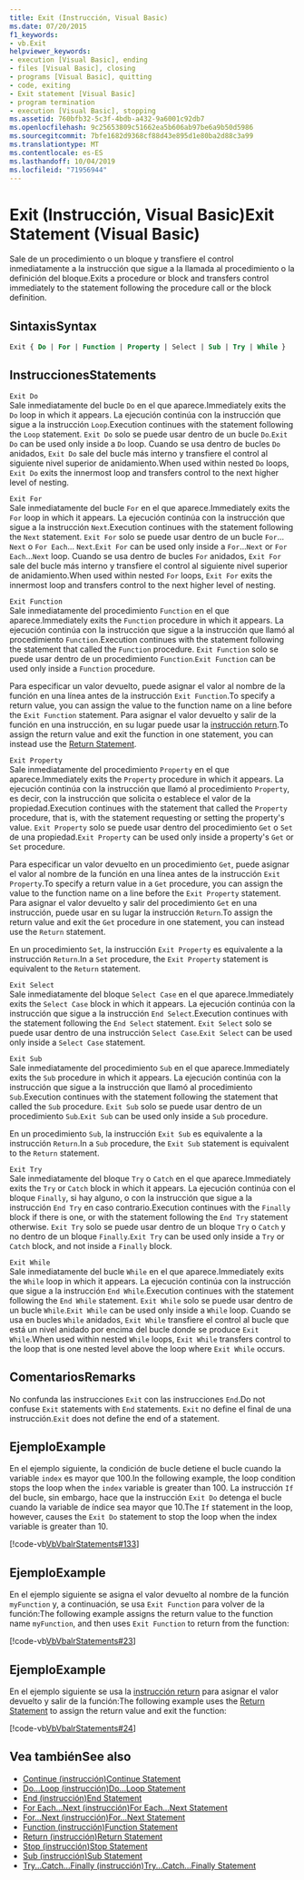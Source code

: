 ```yaml
---
title: Exit (Instrucción, Visual Basic)
ms.date: 07/20/2015
f1_keywords:
- vb.Exit
helpviewer_keywords:
- execution [Visual Basic], ending
- files [Visual Basic], closing
- programs [Visual Basic], quitting
- code, exiting
- Exit statement [Visual Basic]
- program termination
- execution [Visual Basic], stopping
ms.assetid: 760bfb32-5c3f-4bdb-a432-9a6001c92db7
ms.openlocfilehash: 9c25653809c51662ea5b606ab97be6a9b50d5986
ms.sourcegitcommit: 7bfe1682d9368cf88d43e895d1e80ba2d88c3a99
ms.translationtype: MT
ms.contentlocale: es-ES
ms.lasthandoff: 10/04/2019
ms.locfileid: "71956944"
---
```

# <a name="exit-statement-visual-basic"></a><span data-ttu-id="91cfb-102">Exit (Instrucción, Visual Basic)</span><span class="sxs-lookup"><span data-stu-id="91cfb-102">Exit Statement (Visual Basic)</span></span>

<span data-ttu-id="91cfb-103">Sale de un procedimiento o un bloque y transfiere el control inmediatamente a la instrucción que sigue a la llamada al procedimiento o la definición del bloque.</span><span class="sxs-lookup"><span data-stu-id="91cfb-103">Exits a procedure or block and transfers control immediately to the statement following the procedure call or the block definition.</span></span>

## <a name="syntax"></a><span data-ttu-id="91cfb-104">Sintaxis</span><span class="sxs-lookup"><span data-stu-id="91cfb-104">Syntax</span></span>

```vb
Exit { Do | For | Function | Property | Select | Sub | Try | While }
```

## <a name="statements"></a><span data-ttu-id="91cfb-105">Instrucciones</span><span class="sxs-lookup"><span data-stu-id="91cfb-105">Statements</span></span>

 `Exit Do`  
 <span data-ttu-id="91cfb-106">Sale inmediatamente del bucle `Do` en el que aparece.</span><span class="sxs-lookup"><span data-stu-id="91cfb-106">Immediately exits the `Do` loop in which it appears.</span></span> <span data-ttu-id="91cfb-107">La ejecución continúa con la instrucción que sigue a la instrucción `Loop`.</span><span class="sxs-lookup"><span data-stu-id="91cfb-107">Execution continues with the statement following the `Loop` statement.</span></span> <span data-ttu-id="91cfb-108">`Exit Do` solo se puede usar dentro de un bucle `Do`.</span><span class="sxs-lookup"><span data-stu-id="91cfb-108">`Exit Do` can be used only inside a `Do` loop.</span></span> <span data-ttu-id="91cfb-109">Cuando se usa dentro de bucles `Do` anidados, `Exit Do` sale del bucle más interno y transfiere el control al siguiente nivel superior de anidamiento.</span><span class="sxs-lookup"><span data-stu-id="91cfb-109">When used within nested `Do` loops, `Exit Do` exits the innermost loop and transfers control to the next higher level of nesting.</span></span>

 `Exit For`  
 <span data-ttu-id="91cfb-110">Sale inmediatamente del bucle `For` en el que aparece.</span><span class="sxs-lookup"><span data-stu-id="91cfb-110">Immediately exits the `For` loop in which it appears.</span></span> <span data-ttu-id="91cfb-111">La ejecución continúa con la instrucción que sigue a la instrucción `Next`.</span><span class="sxs-lookup"><span data-stu-id="91cfb-111">Execution continues with the statement following the `Next` statement.</span></span> <span data-ttu-id="91cfb-112">`Exit For` solo se puede usar dentro de un bucle `For`... `Next` o `For Each`... `Next`.</span><span class="sxs-lookup"><span data-stu-id="91cfb-112">`Exit For` can be used only inside a `For`...`Next` or `For Each`...`Next` loop.</span></span> <span data-ttu-id="91cfb-113">Cuando se usa dentro de bucles `For` anidados, `Exit For` sale del bucle más interno y transfiere el control al siguiente nivel superior de anidamiento.</span><span class="sxs-lookup"><span data-stu-id="91cfb-113">When used within nested `For` loops, `Exit For` exits the innermost loop and transfers control to the next higher level of nesting.</span></span>

 `Exit Function`  
 <span data-ttu-id="91cfb-114">Sale inmediatamente del procedimiento `Function` en el que aparece.</span><span class="sxs-lookup"><span data-stu-id="91cfb-114">Immediately exits the `Function` procedure in which it appears.</span></span> <span data-ttu-id="91cfb-115">La ejecución continúa con la instrucción que sigue a la instrucción que llamó al procedimiento `Function`.</span><span class="sxs-lookup"><span data-stu-id="91cfb-115">Execution continues with the statement following the statement that called the `Function` procedure.</span></span> <span data-ttu-id="91cfb-116">`Exit Function` solo se puede usar dentro de un procedimiento `Function`.</span><span class="sxs-lookup"><span data-stu-id="91cfb-116">`Exit Function` can be used only inside a `Function` procedure.</span></span>

 <span data-ttu-id="91cfb-117">Para especificar un valor devuelto, puede asignar el valor al nombre de la función en una línea antes de la instrucción `Exit Function`.</span><span class="sxs-lookup"><span data-stu-id="91cfb-117">To specify a return value, you can assign the value to the function name on a line before the `Exit Function` statement.</span></span> <span data-ttu-id="91cfb-118">Para asignar el valor devuelto y salir de la función en una instrucción, en su lugar puede usar la [instrucción return](return-statement.md).</span><span class="sxs-lookup"><span data-stu-id="91cfb-118">To assign the return value and exit the function in one statement, you can instead use the [Return Statement](return-statement.md).</span></span>

 `Exit Property`  
 <span data-ttu-id="91cfb-119">Sale inmediatamente del procedimiento `Property` en el que aparece.</span><span class="sxs-lookup"><span data-stu-id="91cfb-119">Immediately exits the `Property` procedure in which it appears.</span></span> <span data-ttu-id="91cfb-120">La ejecución continúa con la instrucción que llamó al procedimiento `Property`, es decir, con la instrucción que solicita o establece el valor de la propiedad.</span><span class="sxs-lookup"><span data-stu-id="91cfb-120">Execution continues with the statement that called the `Property` procedure, that is, with the statement requesting or setting the property's value.</span></span> <span data-ttu-id="91cfb-121">`Exit Property` solo se puede usar dentro del procedimiento `Get` o `Set` de una propiedad.</span><span class="sxs-lookup"><span data-stu-id="91cfb-121">`Exit Property` can be used only inside a property's `Get` or `Set` procedure.</span></span>

 <span data-ttu-id="91cfb-122">Para especificar un valor devuelto en un procedimiento `Get`, puede asignar el valor al nombre de la función en una línea antes de la instrucción `Exit Property`.</span><span class="sxs-lookup"><span data-stu-id="91cfb-122">To specify a return value in a `Get` procedure, you can assign the value to the function name on a line before the `Exit Property` statement.</span></span> <span data-ttu-id="91cfb-123">Para asignar el valor devuelto y salir del procedimiento `Get` en una instrucción, puede usar en su lugar la instrucción `Return`.</span><span class="sxs-lookup"><span data-stu-id="91cfb-123">To assign the return value and exit the `Get` procedure in one statement, you can instead use the `Return` statement.</span></span>

 <span data-ttu-id="91cfb-124">En un procedimiento `Set`, la instrucción `Exit Property` es equivalente a la instrucción `Return`.</span><span class="sxs-lookup"><span data-stu-id="91cfb-124">In a `Set` procedure, the `Exit Property` statement is equivalent to the `Return` statement.</span></span>

 `Exit Select`  
 <span data-ttu-id="91cfb-125">Sale inmediatamente del bloque `Select Case` en el que aparece.</span><span class="sxs-lookup"><span data-stu-id="91cfb-125">Immediately exits the `Select Case` block in which it appears.</span></span> <span data-ttu-id="91cfb-126">La ejecución continúa con la instrucción que sigue a la instrucción `End Select`.</span><span class="sxs-lookup"><span data-stu-id="91cfb-126">Execution continues with the statement following the `End Select` statement.</span></span> <span data-ttu-id="91cfb-127">`Exit Select` solo se puede usar dentro de una instrucción `Select Case`.</span><span class="sxs-lookup"><span data-stu-id="91cfb-127">`Exit Select` can be used only inside a `Select Case` statement.</span></span>

 `Exit Sub`  
 <span data-ttu-id="91cfb-128">Sale inmediatamente del procedimiento `Sub` en el que aparece.</span><span class="sxs-lookup"><span data-stu-id="91cfb-128">Immediately exits the `Sub` procedure in which it appears.</span></span> <span data-ttu-id="91cfb-129">La ejecución continúa con la instrucción que sigue a la instrucción que llamó al procedimiento `Sub`.</span><span class="sxs-lookup"><span data-stu-id="91cfb-129">Execution continues with the statement following the statement that called the `Sub` procedure.</span></span> <span data-ttu-id="91cfb-130">`Exit Sub` solo se puede usar dentro de un procedimiento `Sub`.</span><span class="sxs-lookup"><span data-stu-id="91cfb-130">`Exit Sub` can be used only inside a `Sub` procedure.</span></span>

 <span data-ttu-id="91cfb-131">En un procedimiento `Sub`, la instrucción `Exit Sub` es equivalente a la instrucción `Return`.</span><span class="sxs-lookup"><span data-stu-id="91cfb-131">In a `Sub` procedure, the `Exit Sub` statement is equivalent to the `Return` statement.</span></span>

 `Exit Try`  
 <span data-ttu-id="91cfb-132">Sale inmediatamente del bloque `Try` o `Catch` en el que aparece.</span><span class="sxs-lookup"><span data-stu-id="91cfb-132">Immediately exits the `Try` or `Catch` block in which it appears.</span></span> <span data-ttu-id="91cfb-133">La ejecución continúa con el bloque `Finally`, si hay alguno, o con la instrucción que sigue a la instrucción `End Try` en caso contrario.</span><span class="sxs-lookup"><span data-stu-id="91cfb-133">Execution continues with the `Finally` block if there is one, or with the statement following the `End Try` statement otherwise.</span></span> <span data-ttu-id="91cfb-134">`Exit Try` solo se puede usar dentro de un bloque `Try` o `Catch` y no dentro de un bloque `Finally`.</span><span class="sxs-lookup"><span data-stu-id="91cfb-134">`Exit Try` can be used only inside a `Try` or `Catch` block, and not inside a `Finally` block.</span></span>

 `Exit While`  
 <span data-ttu-id="91cfb-135">Sale inmediatamente del bucle `While` en el que aparece.</span><span class="sxs-lookup"><span data-stu-id="91cfb-135">Immediately exits the `While` loop in which it appears.</span></span> <span data-ttu-id="91cfb-136">La ejecución continúa con la instrucción que sigue a la instrucción `End While`.</span><span class="sxs-lookup"><span data-stu-id="91cfb-136">Execution continues with the statement following the `End While` statement.</span></span> <span data-ttu-id="91cfb-137">`Exit While` solo se puede usar dentro de un bucle `While`.</span><span class="sxs-lookup"><span data-stu-id="91cfb-137">`Exit While` can be used only inside a `While` loop.</span></span> <span data-ttu-id="91cfb-138">Cuando se usa en bucles `While` anidados, `Exit While` transfiere el control al bucle que está un nivel anidado por encima del bucle donde se produce `Exit While`.</span><span class="sxs-lookup"><span data-stu-id="91cfb-138">When used within nested `While` loops, `Exit While` transfers control to the loop that is one nested level above the loop where `Exit While` occurs.</span></span>

## <a name="remarks"></a><span data-ttu-id="91cfb-139">Comentarios</span><span class="sxs-lookup"><span data-stu-id="91cfb-139">Remarks</span></span>

<span data-ttu-id="91cfb-140">No confunda las instrucciones `Exit` con las instrucciones `End`.</span><span class="sxs-lookup"><span data-stu-id="91cfb-140">Do not confuse `Exit` statements with `End` statements.</span></span> <span data-ttu-id="91cfb-141">`Exit` no define el final de una instrucción.</span><span class="sxs-lookup"><span data-stu-id="91cfb-141">`Exit` does not define the end of a statement.</span></span>

## <a name="example"></a><span data-ttu-id="91cfb-142">Ejemplo</span><span class="sxs-lookup"><span data-stu-id="91cfb-142">Example</span></span>

<span data-ttu-id="91cfb-143">En el ejemplo siguiente, la condición de bucle detiene el bucle cuando la variable `index` es mayor que 100.</span><span class="sxs-lookup"><span data-stu-id="91cfb-143">In the following example, the loop condition stops the loop when the `index` variable is greater than 100.</span></span> <span data-ttu-id="91cfb-144">La instrucción `If` del bucle, sin embargo, hace que la instrucción `Exit Do` detenga el bucle cuando la variable de índice sea mayor que 10.</span><span class="sxs-lookup"><span data-stu-id="91cfb-144">The `If` statement in the loop, however, causes the `Exit Do` statement to stop the loop when the index variable is greater than 10.</span></span>

[!code-vb[VbVbalrStatements#133](~/samples/snippets/visualbasic/VS_Snippets_VBCSharp/VbVbalrStatements/VB/class10.vb#133)]

## <a name="example"></a><span data-ttu-id="91cfb-145">Ejemplo</span><span class="sxs-lookup"><span data-stu-id="91cfb-145">Example</span></span>

<span data-ttu-id="91cfb-146">En el ejemplo siguiente se asigna el valor devuelto al nombre de la función `myFunction` y, a continuación, se usa `Exit Function` para volver de la función:</span><span class="sxs-lookup"><span data-stu-id="91cfb-146">The following example assigns the return value to the function name `myFunction`, and then uses `Exit Function` to return from the function:</span></span>

[!code-vb[VbVbalrStatements#23](~/samples/snippets/visualbasic/VS_Snippets_VBCSharp/VbVbalrStatements/VB/Class1.vb#23)]

## <a name="example"></a><span data-ttu-id="91cfb-147">Ejemplo</span><span class="sxs-lookup"><span data-stu-id="91cfb-147">Example</span></span>

<span data-ttu-id="91cfb-148">En el ejemplo siguiente se usa la [instrucción return](return-statement.md) para asignar el valor devuelto y salir de la función:</span><span class="sxs-lookup"><span data-stu-id="91cfb-148">The following example uses the [Return Statement](return-statement.md) to assign the return value and exit the function:</span></span>

[!code-vb[VbVbalrStatements#24](~/samples/snippets/visualbasic/VS_Snippets_VBCSharp/VbVbalrStatements/VB/Class1.vb#24)]

## <a name="see-also"></a><span data-ttu-id="91cfb-149">Vea también</span><span class="sxs-lookup"><span data-stu-id="91cfb-149">See also</span></span>

- [<span data-ttu-id="91cfb-150">Continue (instrucción)</span><span class="sxs-lookup"><span data-stu-id="91cfb-150">Continue Statement</span></span>](continue-statement.md)
- [<span data-ttu-id="91cfb-151">Do...Loop (instrucción)</span><span class="sxs-lookup"><span data-stu-id="91cfb-151">Do...Loop Statement</span></span>](do-loop-statement.md)
- [<span data-ttu-id="91cfb-152">End (instrucción)</span><span class="sxs-lookup"><span data-stu-id="91cfb-152">End Statement</span></span>](end-statement.md)
- [<span data-ttu-id="91cfb-153">For Each...Next (instrucción)</span><span class="sxs-lookup"><span data-stu-id="91cfb-153">For Each...Next Statement</span></span>](for-each-next-statement.md)
- [<span data-ttu-id="91cfb-154">For...Next (instrucción)</span><span class="sxs-lookup"><span data-stu-id="91cfb-154">For...Next Statement</span></span>](for-next-statement.md)
- [<span data-ttu-id="91cfb-155">Function (instrucción)</span><span class="sxs-lookup"><span data-stu-id="91cfb-155">Function Statement</span></span>](function-statement.md)
- [<span data-ttu-id="91cfb-156">Return (instrucción)</span><span class="sxs-lookup"><span data-stu-id="91cfb-156">Return Statement</span></span>](return-statement.md)
- [<span data-ttu-id="91cfb-157">Stop (instrucción)</span><span class="sxs-lookup"><span data-stu-id="91cfb-157">Stop Statement</span></span>](stop-statement.md)
- [<span data-ttu-id="91cfb-158">Sub (instrucción)</span><span class="sxs-lookup"><span data-stu-id="91cfb-158">Sub Statement</span></span>](sub-statement.md)
- [<span data-ttu-id="91cfb-159">Try...Catch...Finally (instrucción)</span><span class="sxs-lookup"><span data-stu-id="91cfb-159">Try...Catch...Finally Statement</span></span>](try-catch-finally-statement.md)
